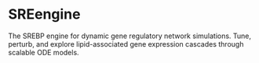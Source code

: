# SREengine
The SREBP engine for dynamic gene regulatory network simulations. Tune, perturb, and explore lipid-associated gene expression cascades through scalable ODE models.
